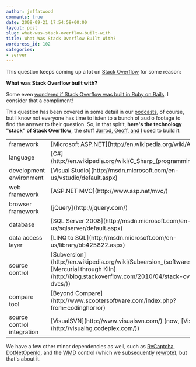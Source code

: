 ```yaml
---
author: jeffatwood
comments: true
date: 2008-09-21 17:54:58+00:00
layout: post
slug: what-was-stack-overflow-built-with
title: What Was Stack Overflow Built With?
wordpress_id: 102
categories:
- server
---
```



This question keeps coming up a lot on [Stack Overflow](http://stackoverflow.com) for some reason:



**What was Stack Overflow built with?**



Some even [wondered if Stack Overflow was built in Ruby on Rails](http://stackoverflow.com/questions/67131/is-stackoverflowcom-written-in-ruby-on-rails). I consider that a compliment!



This question has been covered in some detail in our [podcasts](http://blog.stackoverflow.com/category/podcasts/), of course, but I know not everyone has time to listen to a bunch of audio footage to find the answer to their question. So, in that spirit, **here's the technology "stack" of Stack Overflow**, the stuff [Jarrod, Geoff, and I](http://blog.stackoverflow.com/2008/08/special-development-team-podcast/) used to build it:



<table cellpadding="4" width="600" cellspacing="4" >
<tr >
<td >framework
</td>
<td >[Microsoft ASP.NET](http://en.wikipedia.org/wiki/ASP.NET)
</td></tr>
<tr >
<td >language
</td>
<td >[C#](http://en.wikipedia.org/wiki/C_Sharp_(programming_language))
</td></tr>
<tr >
<td >development environment
</td>
<td >[Visual Studio](http://msdn.microsoft.com/en-us/vstudio/default.aspx)
</td></tr>
<tr >
<td >web framework
</td>
<td >[ASP.NET MVC](http://www.asp.net/mvc/)
</td></tr>
<tr >
<td >browser framework
</td>
<td >[jQuery](http://jquery.com/)
</td></tr>
<tr >
<td >database
</td>
<td >[SQL Server 2008](http://msdn.microsoft.com/en-us/sqlserver/default.aspx)
</td></tr>
<tr >
<td >data access layer
</td>
<td >[LINQ to SQL](http://msdn.microsoft.com/en-us/library/bb425822.aspx)
</td></tr>
<tr >
<td >source control
</td>
<td >[Subversion](http://en.wikipedia.org/wiki/Subversion_(software)) (now [Mercurial through Kiln](http://blog.stackoverflow.com/2010/04/stack-overflow-and-dvcs/))
</td></tr>
<tr >
<td >compare tool
</td>
<td >[Beyond Compare](http://www.scootersoftware.com/index.php?from=codinghorror)
</td></tr>
<tr >
<td >source control integration
</td>
<td >[VisualSVN](http://www.visualsvn.com/) (now, [VisualHg](http://visualhg.codeplex.com/)) 
</td></tr>
</table>



We have a few other minor dependencies as well, such as [ReCaptcha](http://recaptcha.net/), [DotNetOpenId](http://code.google.com/p/dotnetopenid/), and the [WMD](http://wmd-editor.com/) control (which we subsequently [rewrote](http://blog.stackoverflow.com/2009/01/wmd-editor-reverse-engineered/)), but that's about it.

